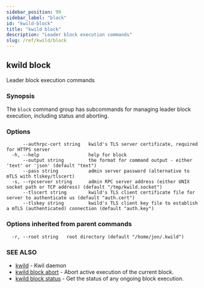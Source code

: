 ```yaml
---
sidebar_position: 99
sidebar_label: "block"
id: "kwild-block"
title: "kwild block"
description: "Leader block execution commands"
slug: /ref/kwild/block
---
```


## kwild block

Leader block execution commands

### Synopsis

The `block` command group has subcommands for managing leader block execution, including status and aborting.

### Options

```
      --authrpc-cert string   kwild's TLS server certificate, required for HTTPS server
  -h, --help                  help for block
      --output string         the format for command output - either 'text' or 'json' (default "text")
      --pass string           admin server password (alternative to mTLS with tlskey/tlscert)
  -s, --rpcserver string      admin RPC server address (either UNIX socket path or TCP address) (default "/tmp/kwild.socket")
      --tlscert string        kwild's TLS client certificate file for server to authenticate us (default "auth.cert")
      --tlskey string         kwild's TLS client key file to establish a mTLS (authenticated) connection (default "auth.key")
```

### Options inherited from parent commands

```
  -r, --root string   root directory (default "/home/jon/.kwild")
```

### SEE ALSO

* [kwild](/docs/ref/kwild)	 - Kwil daemon
* [kwild block abort](/docs/ref/kwild/block/abort)	 - Abort active execution of the current block.
* [kwild block status](/docs/ref/kwild/block/status)	 - Get the status of any ongoing block execution.

